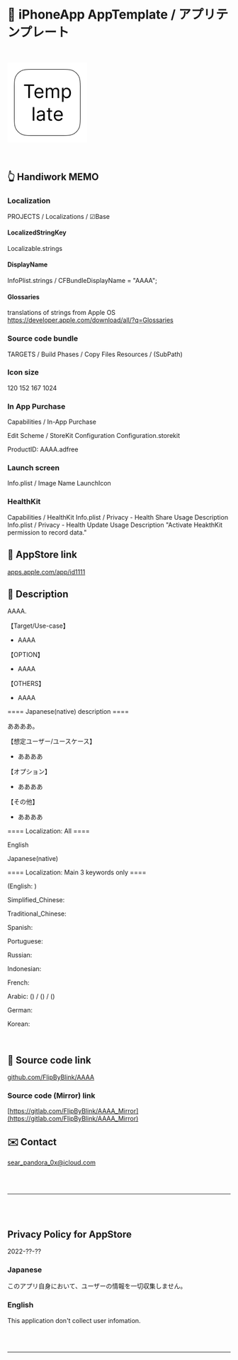 # 📱 iPhoneApp AppTemplate / アプリテンプレート

<br>

![](AppTemplate/Assets.xcassets/LaunchIcon.imageset/LaunchIcon.png)

<br>

## 👆 Handiwork MEMO

### Localization
PROJECTS / Localizations / ☑Base

#### LocalizedStringKey
Localizable.strings

#### DisplayName
InfoPlist.strings / CFBundleDisplayName = "AAAA";

#### Glossaries
translations of strings from Apple OS
https://developer.apple.com/download/all/?q=Glossaries


### Source code bundle
TARGETS / Build Phases / Copy Files
Resources / (SubPath)


### Icon size
120 152 167 1024


### In App Purchase
Capabilities / In-App Purchase

Edit Scheme / StoreKit Configuration
Configuration.storekit

ProductID: AAAA.adfree


### Launch screen
Info.plist / Image Name
LaunchIcon


### HealthKit
Capabilities / HealthKit
Info.plist / Privacy - Health Share Usage Description
Info.plist / Privacy - Health Update Usage Description
"Activate HeakthKit permission to record data."


## 🔗 AppStore link

[apps.apple.com/app/id1111](https://apps.apple.com/app/id1111)


<!-- Manually sync below text between "📄AppDescription.swift" and "/README.md(here)" and "AppStoreConnect/AAAA/Description". -->

## 📄 Description

<!--==== English description ====-->

AAAA.

【Target/Use-case】

- AAAA

【OPTION】

- AAAA

【OTHERS】

- AAAA


==== Japanese(native) description ====

ああああ。

【想定ユーザー/ユースケース】

- ああああ

【オプション】

- ああああ

【その他】

- ああああ


==== Localization: All ====

English

Japanese(native)

==== Localization: Main 3 keywords only ====

(English: )

Simplified_Chinese: 

Traditional_Chinese: 

Spanish: 

Portuguese: 

Russian: 

Indonesian: 

French:  

Arabic:  () /  () / ()

German: 

Korean: 

<br>


## 🧰 Source code link

[github.com/FlipByBlink/AAAA](https://github.com/FlipByBlink/AAAA)


### Source code (Mirror) link

[https://gitlab.com/FlipByBlink/AAAA_Mirror](https://gitlab.com/FlipByBlink/AAAA_Mirror)


## ✉️ Contact

sear_pandora_0x@icloud.com




<br>

<br>

------

<br>

<br>


## Privacy Policy for AppStore


2022-??-??


### Japanese

このアプリ自身において、ユーザーの情報を一切収集しません。


### English

This application don't collect user infomation.


<br>

<br>

------

<br>

<br>


<!-- URL "Support page for AppStore" -->
<!-- https://flipbyblink.github.io/AAAA/ -->

<!-- URL "Privacy Policy for AppStore" -->
<!-- https://github.com/FlipByBlink/AAAA#privacy-policy-for-appstore -->
